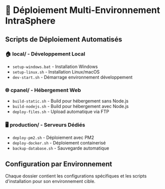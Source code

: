 # 🚀 Déploiement Multi-Environnement IntraSphere

## Scripts de Déploiement Automatisés

### 🏠 local/ - Développement Local
- `setup-windows.bat` - Installation Windows  
- `setup-linux.sh` - Installation Linux/macOS
- `dev-start.sh` - Démarrage environnement développement

### 🌐 cpanel/ - Hébergement Web
- `build-static.sh` - Build pour hébergement sans Node.js
- `build-nodejs.sh` - Build pour hébergement avec Node.js  
- `deploy-files.sh` - Upload automatique via FTP

### 🖥️ production/ - Serveurs Dédiés
- `deploy-pm2.sh` - Déploiement avec PM2
- `deploy-docker.sh` - Déploiement containerisé
- `backup-database.sh` - Sauvegarde automatique

## Configuration par Environnement
Chaque dossier contient les configurations spécifiques et les scripts d'installation pour son environnement cible.